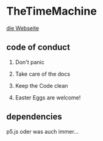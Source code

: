 # TheTimeMachine

[die Webseite](https://disc0erg0sum.github.io/TheTimeMachine/)

## code of conduct

1. Don't panic

2. Take care of the docs

3. Keep the Code clean

4. Easter Eggs are welcome!

## dependencies

p5.js oder was auch immer...


